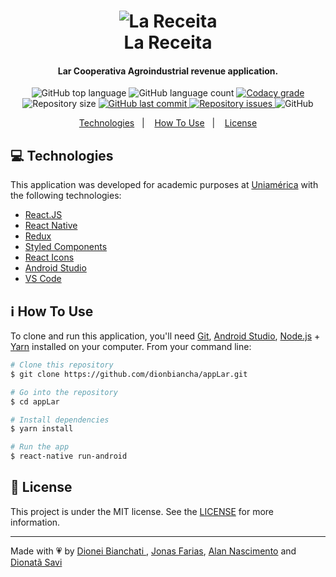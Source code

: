 <h1 align="center">
      <img alt="La Receita" src="https://res.cloudinary.com/dionbiancha/image/upload/v1610498052/github/la-receita_euou7h.png" />
    <br>
    La Receita
</h1>

<h4 align="center">
  Lar Cooperativa Agroindustrial revenue application.
</h4>
<p align="center">
  <img alt="GitHub top language" src="https://img.shields.io/github/languages/top/dionbiancha/appLar.svg">

  <img alt="GitHub language count" src="https://img.shields.io/github/languages/count/dionbiancha/appLar.svg">

  <a href="https://www.codacy.com/app/dionbiancha/appLar?utm_source=github.com&amp;utm_medium=referral&amp;utm_content=dionbiancha/appLar&amp;utm_campaign=Badge_Grade">
    <img alt="Codacy grade" src="https://img.shields.io/codacy/grade/1b577a07dda843aba09f4bc55d1af8fc.svg">
  </a>

  <img alt="Repository size" src="https://img.shields.io/github/repo-size/dionbiancha/appLar.svg">
  <a href="https://github.com/dionbiancha/appLar/commits/master">
    <img alt="GitHub last commit" src="https://img.shields.io/github/last-commit/dionbiancha/appLar.svg">
  </a>

  <a href="https://github.com/dionbiancha/appLar/issues">
    <img alt="Repository issues" src="https://img.shields.io/github/issues/dionbiancha/appLar.svg">
  </a>

  <img alt="GitHub" src="https://img.shields.io/github/license/dionbiancha/appLar.svg">
</p>

<p align="center">
  <a href="#rocket-technologies">Technologies</a>&nbsp;&nbsp;&nbsp;|&nbsp;&nbsp;&nbsp;
  <a href="#information_source-how-to-use">How To Use</a>&nbsp;&nbsp;&nbsp;|&nbsp;&nbsp;&nbsp;
  <a href="#memo-license">License</a>
</p>

## :computer: Technologies

This application was developed for academic purposes at  [Uniamérica](https://uniamerica.br/) with the following technologies: 

-  [React.JS](https://reactjs.org/)
-  [React Native](https://reactnative.dev/)
-  [Redux](https://redux.js.org/)
-  [Styled Components](https://www.styled-components.com/)
-  [React Icons](https://react-icons.netlify.com/)
-  [Android Studio](https://developer.android.com/studio/)
-  [VS Code][vc] 

## :information_source: How To Use

To clone and run this application, you'll need [Git](https://git-scm.com), [Android Studio][androidstudio], [Node.js][nodejs] + [Yarn][yarn] installed on your computer. From your command line:

```bash
# Clone this repository
$ git clone https://github.com/dionbiancha/appLar.git

# Go into the repository
$ cd appLar

# Install dependencies
$ yarn install

# Run the app
$ react-native run-android
```

## :memo: License
This project is under the MIT license. See the [LICENSE](https://github.com/dionbiancha/appLar/blob/master/LICENSE) for more information.

---

Made with :heartpulse: by [Dionei Bianchati ](https://www.linkedin.com/in/dionbiancha/), [Jonas Farias](https://www.linkedin.com/in/jonas-farias-peretiatko-4a13a0143/), [Alan Nascimento](https://www.linkedin.com/in/alan-jbdn/) and [Dionatã Savi
](https://www.linkedin.com/in/dionat%C3%A3-savi-49843a187/)

[androidstudio]: https://developer.android.com/studio/
[nodejs]: https://nodejs.org/
[yarn]: https://yarnpkg.com/
[vc]: https://code.visualstudio.com/


